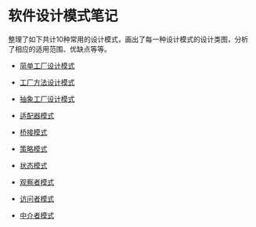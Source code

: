 # 软件设计模式笔记

整理了如下共计10种常用的设计模式，画出了每一种设计模式的设计类图，分析了相应的适用范围、优缺点等等。

- <a href=https://github.com/Jannchie/Software-Design-Pattern-Note/blob/master/Pattern%200%20Factory%20Design%20pattern/Pattern%200%20Factory%20Design%20pattern.md> 简单工厂设计模式 </a>

- <a href=https://github.com/Jannchie/Software-Design-Pattern-Note/blob/master/Pattern%201%20Factory%20Method%20Design%20pattern/Pattern%201%20Factory%20Method%20Design%20pattern.md> 工厂方法设计模式 </a>

- <a href=https://github.com/Jannchie/Software-Design-Pattern-Note/blob/master/Pattern%202%20Abstract%20Factory%20Method%20Design%20pattern/Pattern%202%20Abstract%20Factory%20Method%20Design%20pattern.md> 抽象工厂设计模式 </a>

- <a href=https://github.com/Jannchie/Software-Design-Pattern-Note/blob/master/Pattern%203%20Adapter%20Pattern/Pattern%203%20%20The%20Adapter%20Pattern.md> 适配器模式 </a>

- <a href=https://github.com/Jannchie/Software-Design-Pattern-Note/blob/master/Pattern%204%20Bridge%20Pattern/Pattern%204%20Bridge%20Pattern.md> 桥接模式 </a>

- <a href=https://github.com/Jannchie/Software-Design-Pattern-Note/blob/master/Pattern%205%20Strategy%20Pattern/Pattern%205%20Strategy%20Pattern.md> 策略模式 </a>

- <a href=https://github.com/Jannchie/Software-Design-Pattern-Note/blob/master/Pattern%206%20State%20Pattern/Pattern%206%20State%20Pattern.md> 状态模式 </a>

- <a href=https://github.com/Jannchie/Software-Design-Pattern-Note/blob/master/Pattern%207%20Observer%20Pattern/Pattern%207%20Observer%20Pattern.md> 观察者模式 </a>

- <a href=https://github.com/Jannchie/Software-Design-Pattern-Note/blob/master/Pattern%208%20Visitor%20Pattern/Pattern%208%20Visitor%20Pattern.md> 访问者模式 </a>

- <a href=https://github.com/Jannchie/Software-Design-Pattern-Note/blob/master/Pattern%209%20Mediator%20Pattern/Pattern%209%20Mediator%20Pattern.md> 中介者模式 </a>